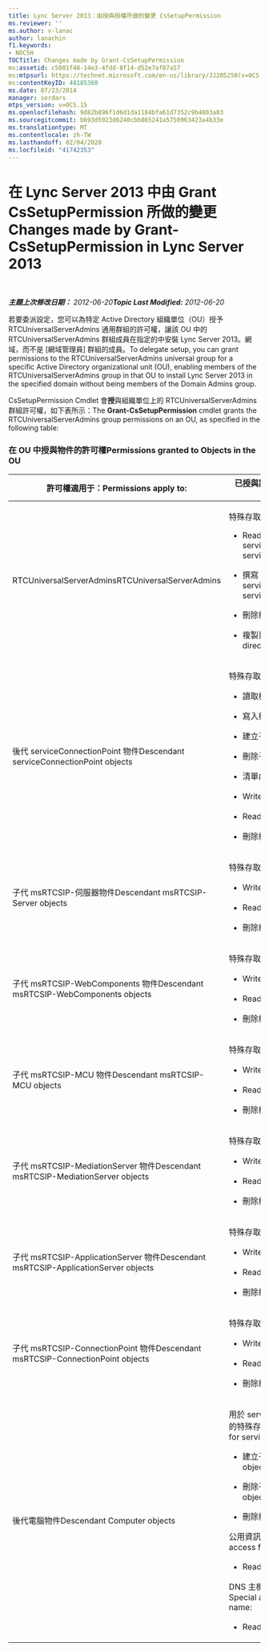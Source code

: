```yaml
---
title: Lync Server 2013：由授與授權所做的變更 CsSetupPermission
ms.reviewer: ''
ms.author: v-lanac
author: lanachin
f1.keywords:
- NOCSH
TOCTitle: Changes made by Grant-CsSetupPermission
ms:assetid: c5801f48-14e3-4fdd-8f14-d52e7af07a57
ms:mtpsurl: https://technet.microsoft.com/en-us/library/JJ205250(v=OCS.15)
ms:contentKeyID: 48185360
ms.date: 07/23/2014
manager: serdars
mtps_version: v=OCS.15
ms.openlocfilehash: 9d82b896f1d6d1da1184bfa61d7352c9b4803a03
ms.sourcegitcommit: b693d5923d6240cbb865241a5750963423a4b33e
ms.translationtype: MT
ms.contentlocale: zh-TW
ms.lasthandoff: 02/04/2020
ms.locfileid: "41742353"
---
```

<div data-xmlns="http://www.w3.org/1999/xhtml">

<div class="topic" data-xmlns="http://www.w3.org/1999/xhtml" data-msxsl="urn:schemas-microsoft-com:xslt" data-cs="http://msdn.microsoft.com/en-us/">

<div data-asp="http://msdn2.microsoft.com/asp">

# <a name="changes-made-by-grant-cssetuppermission-in-lync-server-2013"></a><span data-ttu-id="41800-102">在 Lync Server 2013 中由 Grant CsSetupPermission 所做的變更</span><span class="sxs-lookup"><span data-stu-id="41800-102">Changes made by Grant-CsSetupPermission in Lync Server 2013</span></span>

</div>

<div id="mainSection">

<div id="mainBody">

<span> </span>

<span data-ttu-id="41800-103">_**主題上次修改日期：** 2012-06-20_</span><span class="sxs-lookup"><span data-stu-id="41800-103">_**Topic Last Modified:** 2012-06-20_</span></span>

<span data-ttu-id="41800-104">若要委派設定，您可以為特定 Active Directory 組織單位（OU）授予 RTCUniversalServerAdmins 通用群組的許可權，讓該 OU 中的 RTCUniversalServerAdmins 群組成員在指定的中安裝 Lync Server 2013。網域，而不是 [網域管理員] 群組的成員。</span><span class="sxs-lookup"><span data-stu-id="41800-104">To delegate setup, you can grant permissions to the RTCUniversalServerAdmins universal group for a specific Active Directory organizational unit (OU), enabling members of the RTCUniversalServerAdmins group in that OU to install Lync Server 2013 in the specified domain without being members of the Domain Admins group.</span></span>

<span data-ttu-id="41800-105">CsSetupPermission Cmdlet 會**授**與組織單位上的 RTCUniversalServerAdmins 群組許可權，如下表所示：</span><span class="sxs-lookup"><span data-stu-id="41800-105">The **Grant-CsSetupPermission** cmdlet grants the RTCUniversalServerAdmins group permissions on an OU, as specified in the following table:</span></span>

### <a name="permissions-granted-to-objects-in-the-ou"></a><span data-ttu-id="41800-106">在 OU 中授與物件的許可權</span><span class="sxs-lookup"><span data-stu-id="41800-106">Permissions granted to Objects in the OU</span></span>

<table>
<colgroup>
<col style="width: 50%" />
<col style="width: 50%" />
</colgroup>
<thead>
<tr class="header">
<th><span data-ttu-id="41800-107">許可權適用于：</span><span class="sxs-lookup"><span data-stu-id="41800-107">Permissions apply to:</span></span></th>
<th><span data-ttu-id="41800-108">已授與許可權：</span><span class="sxs-lookup"><span data-stu-id="41800-108">Permissions granted are:</span></span></th>
</tr>
</thead>
<tbody>
<tr class="odd">
<td><p><span data-ttu-id="41800-109">RTCUniversalServerAdmins</span><span class="sxs-lookup"><span data-stu-id="41800-109">RTCUniversalServerAdmins</span></span></p></td>
<td><p><span data-ttu-id="41800-110">特殊存取：</span><span class="sxs-lookup"><span data-stu-id="41800-110">Special access:</span></span></p>
<ul>
<li><p><span data-ttu-id="41800-111">Read servicePrincipalName</span><span class="sxs-lookup"><span data-stu-id="41800-111">Read servicePrincipalName</span></span></p></li>
<li><p><span data-ttu-id="41800-112">撰寫 servicePrincipalName</span><span class="sxs-lookup"><span data-stu-id="41800-112">Write servicePrincipalName</span></span></p></li>
<li><p><span data-ttu-id="41800-113">刪除樹</span><span class="sxs-lookup"><span data-stu-id="41800-113">Delete tree</span></span></p></li>
<li><p><span data-ttu-id="41800-114">複製目錄變更</span><span class="sxs-lookup"><span data-stu-id="41800-114">Replicating directory changes</span></span></p></li>
</ul></td>
</tr>
<tr class="even">
<td><p><span data-ttu-id="41800-115">後代 serviceConnectionPoint 物件</span><span class="sxs-lookup"><span data-stu-id="41800-115">Descendant serviceConnectionPoint objects</span></span></p></td>
<td><p><span data-ttu-id="41800-116">特殊存取：</span><span class="sxs-lookup"><span data-stu-id="41800-116">Special access:</span></span></p>
<ul>
<li><p><span data-ttu-id="41800-117">讀取權限</span><span class="sxs-lookup"><span data-stu-id="41800-117">Read permissions</span></span></p></li>
<li><p><span data-ttu-id="41800-118">寫入權限</span><span class="sxs-lookup"><span data-stu-id="41800-118">Write permissions</span></span></p></li>
<li><p><span data-ttu-id="41800-119">建立子系</span><span class="sxs-lookup"><span data-stu-id="41800-119">Create child</span></span></p></li>
<li><p><span data-ttu-id="41800-120">刪除子系</span><span class="sxs-lookup"><span data-stu-id="41800-120">Delete child</span></span></p></li>
<li><p><span data-ttu-id="41800-121">清單內容</span><span class="sxs-lookup"><span data-stu-id="41800-121">List contents</span></span></p></li>
<li><p><span data-ttu-id="41800-122">Write 屬性</span><span class="sxs-lookup"><span data-stu-id="41800-122">Write property</span></span></p></li>
<li><p><span data-ttu-id="41800-123">Read 屬性</span><span class="sxs-lookup"><span data-stu-id="41800-123">Read property</span></span></p></li>
<li><p><span data-ttu-id="41800-124">刪除樹</span><span class="sxs-lookup"><span data-stu-id="41800-124">Delete tree</span></span></p></li>
</ul></td>
</tr>
<tr class="odd">
<td><p><span data-ttu-id="41800-125">子代 msRTCSIP-伺服器物件</span><span class="sxs-lookup"><span data-stu-id="41800-125">Descendant msRTCSIP-Server objects</span></span></p></td>
<td><p><span data-ttu-id="41800-126">特殊存取：</span><span class="sxs-lookup"><span data-stu-id="41800-126">Special access:</span></span></p>
<ul>
<li><p><span data-ttu-id="41800-127">Write 屬性</span><span class="sxs-lookup"><span data-stu-id="41800-127">Write property</span></span></p></li>
<li><p><span data-ttu-id="41800-128">Read 屬性</span><span class="sxs-lookup"><span data-stu-id="41800-128">Read property</span></span></p></li>
<li><p><span data-ttu-id="41800-129">刪除樹</span><span class="sxs-lookup"><span data-stu-id="41800-129">Delete tree</span></span></p></li>
</ul></td>
</tr>
<tr class="even">
<td><p><span data-ttu-id="41800-130">子代 msRTCSIP-WebComponents 物件</span><span class="sxs-lookup"><span data-stu-id="41800-130">Descendant msRTCSIP-WebComponents objects</span></span></p></td>
<td><p><span data-ttu-id="41800-131">特殊存取：</span><span class="sxs-lookup"><span data-stu-id="41800-131">Special access:</span></span></p>
<ul>
<li><p><span data-ttu-id="41800-132">Write 屬性</span><span class="sxs-lookup"><span data-stu-id="41800-132">Write property</span></span></p></li>
<li><p><span data-ttu-id="41800-133">Read 屬性</span><span class="sxs-lookup"><span data-stu-id="41800-133">Read property</span></span></p></li>
<li><p><span data-ttu-id="41800-134">刪除樹</span><span class="sxs-lookup"><span data-stu-id="41800-134">Delete tree</span></span></p></li>
</ul></td>
</tr>
<tr class="odd">
<td><p><span data-ttu-id="41800-135">子代 msRTCSIP-MCU 物件</span><span class="sxs-lookup"><span data-stu-id="41800-135">Descendant msRTCSIP-MCU objects</span></span></p></td>
<td><p><span data-ttu-id="41800-136">特殊存取：</span><span class="sxs-lookup"><span data-stu-id="41800-136">Special access:</span></span></p>
<ul>
<li><p><span data-ttu-id="41800-137">Write 屬性</span><span class="sxs-lookup"><span data-stu-id="41800-137">Write property</span></span></p></li>
<li><p><span data-ttu-id="41800-138">Read 屬性</span><span class="sxs-lookup"><span data-stu-id="41800-138">Read property</span></span></p></li>
<li><p><span data-ttu-id="41800-139">刪除樹</span><span class="sxs-lookup"><span data-stu-id="41800-139">Delete tree</span></span></p></li>
</ul></td>
</tr>
<tr class="even">
<td><p><span data-ttu-id="41800-140">子代 msRTCSIP-MediationServer 物件</span><span class="sxs-lookup"><span data-stu-id="41800-140">Descendant msRTCSIP-MediationServer objects</span></span></p></td>
<td><p><span data-ttu-id="41800-141">特殊存取：</span><span class="sxs-lookup"><span data-stu-id="41800-141">Special access:</span></span></p>
<ul>
<li><p><span data-ttu-id="41800-142">Write 屬性</span><span class="sxs-lookup"><span data-stu-id="41800-142">Write property</span></span></p></li>
<li><p><span data-ttu-id="41800-143">Read 屬性</span><span class="sxs-lookup"><span data-stu-id="41800-143">Read property</span></span></p></li>
<li><p><span data-ttu-id="41800-144">刪除樹</span><span class="sxs-lookup"><span data-stu-id="41800-144">Delete tree</span></span></p></li>
</ul></td>
</tr>
<tr class="odd">
<td><p><span data-ttu-id="41800-145">子代 msRTCSIP-ApplicationServer 物件</span><span class="sxs-lookup"><span data-stu-id="41800-145">Descendant msRTCSIP-ApplicationServer objects</span></span></p></td>
<td><p><span data-ttu-id="41800-146">特殊存取：</span><span class="sxs-lookup"><span data-stu-id="41800-146">Special access:</span></span></p>
<ul>
<li><p><span data-ttu-id="41800-147">Write 屬性</span><span class="sxs-lookup"><span data-stu-id="41800-147">Write property</span></span></p></li>
<li><p><span data-ttu-id="41800-148">Read 屬性</span><span class="sxs-lookup"><span data-stu-id="41800-148">Read property</span></span></p></li>
<li><p><span data-ttu-id="41800-149">刪除樹</span><span class="sxs-lookup"><span data-stu-id="41800-149">Delete tree</span></span></p></li>
</ul></td>
</tr>
<tr class="even">
<td><p><span data-ttu-id="41800-150">子代 msRTCSIP-ConnectionPoint 物件</span><span class="sxs-lookup"><span data-stu-id="41800-150">Descendant msRTCSIP-ConnectionPoint objects</span></span></p></td>
<td><p><span data-ttu-id="41800-151">特殊存取：</span><span class="sxs-lookup"><span data-stu-id="41800-151">Special access:</span></span></p>
<ul>
<li><p><span data-ttu-id="41800-152">Write 屬性</span><span class="sxs-lookup"><span data-stu-id="41800-152">Write property</span></span></p></li>
<li><p><span data-ttu-id="41800-153">Read 屬性</span><span class="sxs-lookup"><span data-stu-id="41800-153">Read property</span></span></p></li>
<li><p><span data-ttu-id="41800-154">刪除樹</span><span class="sxs-lookup"><span data-stu-id="41800-154">Delete tree</span></span></p></li>
</ul></td>
</tr>
<tr class="odd">
<td><p><span data-ttu-id="41800-155">後代電腦物件</span><span class="sxs-lookup"><span data-stu-id="41800-155">Descendant Computer objects</span></span></p></td>
<td><p><span data-ttu-id="41800-156">用於 serviceConnectionPoint 的特殊存取：</span><span class="sxs-lookup"><span data-stu-id="41800-156">Special access for serviceConnectionPoint:</span></span></p>
<ul>
<li><p><span data-ttu-id="41800-157">建立子物件</span><span class="sxs-lookup"><span data-stu-id="41800-157">Create child objects</span></span></p></li>
<li><p><span data-ttu-id="41800-158">刪除子物件</span><span class="sxs-lookup"><span data-stu-id="41800-158">Delete child objects</span></span></p></li>
<li><p><span data-ttu-id="41800-159">刪除樹</span><span class="sxs-lookup"><span data-stu-id="41800-159">Delete tree</span></span></p></li>
</ul>
<p><span data-ttu-id="41800-160">公用資訊的特殊存取權：</span><span class="sxs-lookup"><span data-stu-id="41800-160">Special access for public information:</span></span></p>
<ul>
<li><p><span data-ttu-id="41800-161">Read 屬性</span><span class="sxs-lookup"><span data-stu-id="41800-161">Read property</span></span></p></li>
</ul>
<p><span data-ttu-id="41800-162">DNS 主機名稱的特殊存取權：</span><span class="sxs-lookup"><span data-stu-id="41800-162">Special access for DNS host name:</span></span></p>
<ul>
<li><p><span data-ttu-id="41800-163">Read 屬性</span><span class="sxs-lookup"><span data-stu-id="41800-163">Read property</span></span></p></li>
</ul></td>
</tr>
</tbody>
</table>


</div>

<span> </span>

</div>

</div>

</div>

